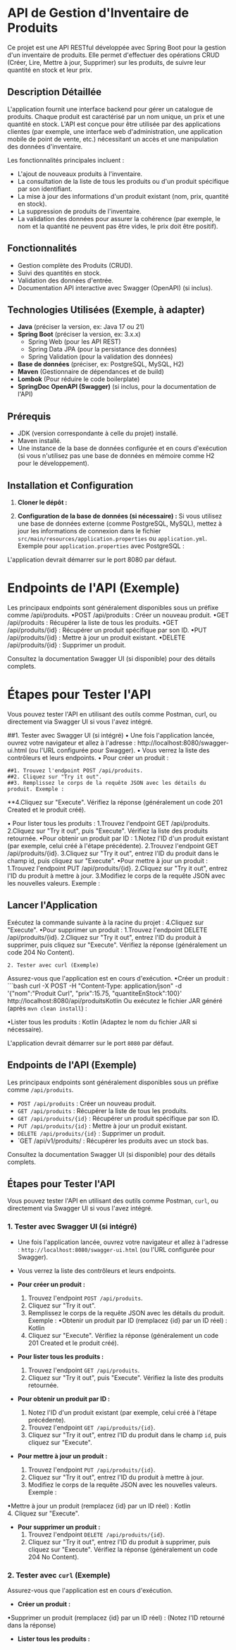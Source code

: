 # API de Gestion d'Inventaire de Produits

Ce projet est une API RESTful développée avec Spring Boot pour la gestion d'un inventaire de produits. Elle permet d'effectuer des opérations CRUD (Créer, Lire, Mettre à jour, Supprimer) sur les produits, de suivre leur quantité en stock et leur prix.

## Description Détaillée

L'application fournit une interface backend pour gérer un catalogue de produits. Chaque produit est caractérisé par un nom unique, un prix et une quantité en stock. L'API est conçue pour être utilisée par des applications clientes (par exemple, une interface web d'administration, une application mobile de point de vente, etc.) nécessitant un accès et une manipulation des données d'inventaire.

Les fonctionnalités principales incluent :
*   L'ajout de nouveaux produits à l'inventaire.
*   La consultation de la liste de tous les produits ou d'un produit spécifique par son identifiant.
*   La mise à jour des informations d'un produit existant (nom, prix, quantité en stock).
*   La suppression de produits de l'inventaire.
*   La validation des données pour assurer la cohérence (par exemple, le nom et la quantité ne peuvent pas être vides, le prix doit être positif).

## Fonctionnalités

*   Gestion complète des Produits (CRUD).
*   Suivi des quantités en stock.
*   Validation des données d'entrée.
*   Documentation API interactive avec Swagger (OpenAPI) (si inclus).

## Technologies Utilisées (Exemple, à adapter)

*   **Java** (préciser la version, ex: Java 17 ou 21)
*   **Spring Boot** (préciser la version, ex: 3.x.x)
    *   Spring Web (pour les API REST)
    *   Spring Data JPA (pour la persistance des données)
    *   Spring Validation (pour la validation des données)
*   **Base de données** (préciser, ex: PostgreSQL, MySQL, H2)
*   **Maven** (Gestionnaire de dépendances et de build)
*   **Lombok** (Pour réduire le code boilerplate)
*   **SpringDoc OpenAPI (Swagger)** (si inclus, pour la documentation de l'API)

## Prérequis

*   JDK (version correspondante à celle du projet) installé.
*   Maven installé.
*   Une instance de la base de données configurée et en cours d'exécution (si vous n'utilisez pas une base de données en mémoire comme H2 pour le développement).

## Installation et Configuration

1.  **Cloner le dépôt :**

2.  **Configuration de la base de données (si nécessaire) :**
    Si vous utilisez une base de données externe (comme PostgreSQL, MySQL), mettez à jour les informations de connexion dans le fichier `src/main/resources/application.properties` ou `application.yml`.
    Exemple pour `application.properties` avec PostgreSQL :


L'application devrait démarrer sur le port 8080 par défaut.

# Endpoints de l'API (Exemple)


Les principaux endpoints sont généralement disponibles sous un préfixe comme /api/produits.
•POST /api/produits : Créer un nouveau produit.
•GET /api/produits : Récupérer la liste de tous les produits.
•GET /api/produits/{id} : Récupérer un produit spécifique par son ID.
•PUT /api/produits/{id} : Mettre à jour un produit existant.
•DELETE /api/produits/{id} : Supprimer un produit.


Consultez la documentation Swagger UI (si disponible) pour des détails complets.

# Étapes pour Tester l'API

Vous pouvez tester l'API en utilisant des outils comme Postman, curl, ou directement via Swagger UI si vous l'avez intégré.





##1. Tester avec Swagger UI (si intégré)
• Une fois l'application lancée, ouvrez votre navigateur et allez à l'adresse : http://localhost:8080/swagger-ui.html (ou l'URL configurée pour Swagger).
• Vous verrez la liste des contrôleurs et leurs endpoints.
• Pour créer un produit :

	##1. Trouvez l'endpoint POST /api/produits.
	##2. Cliquez sur "Try it out".
	##3. Remplissez le corps de la requête JSON avec les détails du produit. Exemple :



**4.Cliquez sur "Execute". Vérifiez la réponse (généralement un code 201 Created et le produit créé).

• Pour lister tous les produits :
	1.Trouvez l'endpoint GET /api/produits.
	2.Cliquez sur "Try it out", puis "Execute". Vérifiez la liste des produits retournée.
•Pour obtenir un produit par ID :
	1.Notez l'ID d'un produit existant (par exemple, celui créé à l'étape précédente).
	2.Trouvez l'endpoint GET /api/produits/{id}.
	3.Cliquez sur "Try it out", entrez l'ID du produit dans le champ id, puis cliquez sur "Execute".
•Pour mettre à jour un produit :
	1.Trouvez l'endpoint PUT /api/produits/{id}.
	2.Cliquez sur "Try it out", entrez l'ID du produit à mettre à jour.
	3.Modifiez le corps de la requête JSON avec les nouvelles valeurs. Exemple :
## Lancer l'Application
Exécutez la commande suivante à la racine du projet :
	4.Cliquez sur "Execute".
•Pour supprimer un produit :
	1.Trouvez l'endpoint DELETE /api/produits/{id}.
	2.Cliquez sur "Try it out", entrez l'ID du produit à supprimer, puis cliquez sur "Execute". Vérifiez la réponse (généralement un code 204 No Content).


	2. Tester avec curl (Exemple)

Assurez-vous que l'application est en cours d'exécution.
•Créer un produit : ```bash curl -X POST -H "Content-Type: application/json" -d '{"nom":"Produit Curl", "prix":15.75, "quantiteEnStock":100}' http://localhost:8080/api/produitsKotlin Ou exécutez le fichier JAR généré (après `mvn clean install`) :

•Lister tous les produits :
Kotlin
(Adaptez le nom du fichier JAR si nécessaire).

L'application devrait démarrer sur le port `8080` par défaut.

## Endpoints de l'API (Exemple)

Les principaux endpoints sont généralement disponibles sous un préfixe comme `/api/produits`.

*   `POST /api/produits` : Créer un nouveau produit.
*   `GET /api/produits` : Récupérer la liste de tous les produits.
*   `GET /api/produits/{id}` : Récupérer un produit spécifique par son ID.
*   `PUT /api/produits/{id}` : Mettre à jour un produit existant.
*   `DELETE /api/produits/{id}` : Supprimer un produit.
*   `GET /api/v1/produits/ : Récupérer les produits avec un stock bas.

Consultez la documentation Swagger UI (si disponible) pour des détails complets.

## Étapes pour Tester l'API

Vous pouvez tester l'API en utilisant des outils comme Postman, `curl`, ou directement via Swagger UI si vous l'avez intégré.

### 1. Tester avec Swagger UI (si intégré)

*   Une fois l'application lancée, ouvrez votre navigateur et allez à l'adresse : `http://localhost:8080/swagger-ui.html` (ou l'URL configurée pour Swagger).
*   Vous verrez la liste des contrôleurs et leurs endpoints.


*   **Pour créer un produit :**
    1.  Trouvez l'endpoint `POST /api/produits`.
    2.  Cliquez sur "Try it out".
    3.  Remplissez le corps de la requête JSON avec les détails du produit. Exemple :
•Obtenir un produit par ID (remplacez {id} par un ID réel) :
Kotlin    
    4.  Cliquez sur "Execute". Vérifiez la réponse (généralement un code 201 Created et le produit créé).


*   **Pour lister tous les produits :**
    1.  Trouvez l'endpoint `GET /api/produits`.
    2.  Cliquez sur "Try it out", puis "Execute". Vérifiez la liste des produits retournée.
*   **Pour obtenir un produit par ID :**
    1.  Notez l'ID d'un produit existant (par exemple, celui créé à l'étape précédente).
    2.  Trouvez l'endpoint `GET /api/produits/{id}`.
    3.  Cliquez sur "Try it out", entrez l'ID du produit dans le champ `id`, puis cliquez sur "Execute".


*   **Pour mettre à jour un produit :**
    1.  Trouvez l'endpoint `PUT /api/produits/{id}`.
    2.  Cliquez sur "Try it out", entrez l'ID du produit à mettre à jour.
    3.  Modifiez le corps de la requête JSON avec les nouvelles valeurs. Exemple :

•Mettre à jour un produit (remplacez {id} par un ID réel) :
Kotlin    
    4.  Cliquez sur "Execute".

*   **Pour supprimer un produit :**
    1.  Trouvez l'endpoint `DELETE /api/produits/{id}`.
    2.  Cliquez sur "Try it out", entrez l'ID du produit à supprimer, puis cliquez sur "Execute". Vérifiez la réponse (généralement un code 204 No Content).

### 2. Tester avec `curl` (Exemple)

Assurez-vous que l'application est en cours d'exécution.

*   **Créer un produit :**

•Supprimer un produit (remplacez {id} par un ID réel) :    (Notez l'ID retourné dans la réponse)

*   **Lister tous les produits :**
    
    